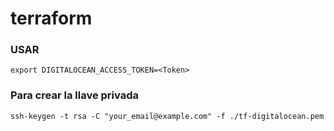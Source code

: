 # terraform
### USAR 
    export DIGITALOCEAN_ACCESS_TOKEN=<Token>

### Para crear la llave privada
    ssh-keygen -t rsa -C "your_email@example.com" -f ./tf-digitalocean.pem